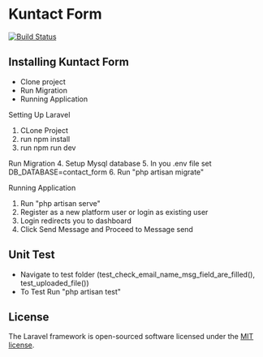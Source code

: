 # Kuntact Form

<p  align="center">

<a  href="https://travis-ci.org/laravel/framework"><img  src="https://travis-ci.org/laravel/framework.svg"  alt="Build Status"></a>

</p>

  

## Installing Kuntact Form
- Clone project
- Run Migration
- Running Application
  
Setting Up Laravel 
1. CLone Project
2.	run npm install
3. run npm run dev

Run Migration
4. Setup Mysql database
5. In you .env file set DB_DATABASE=contact_form
6. Run "php artisan migrate"
 
 Running Application
1. Run "php artisan serve" 
2. Register as a new platform user or login as existing user
3. Login redirects you to dashboard
4. Click Send Message and Proceed to Message send
## Unit Test
- Navigate to test folder (test_check_email_name_msg_field_are_filled(), test_uploaded_file())
- To Test Run "php artisan test"

  

## License

  

The Laravel framework is open-sourced software licensed under the [MIT license](https://opensource.org/licenses/MIT).
